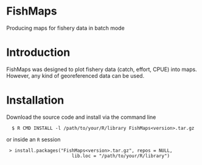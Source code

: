 FishMaps
========

Producing maps for fishery data in batch mode

# Introduction

FishMaps was designed to plot fishery data (catch, effort, CPUE) into
maps. However, any kind of georeferenced data can be used.

# Installation

Download the source code and install via the command line

  	  $ R CMD INSTALL -l /path/to/your/R/library FishMaps<version>.tar.gz

or inside an `R` session

  	 > install.packages("FishMaps<version>.tar.gz", repos = NULL,
                            lib.loc = "/path/to/your/R/library")

